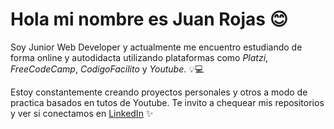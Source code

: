 # Hola mi nombre es Juan Rojas 😊
Soy Junior Web Developer y actualmente me encuentro estudiando de forma online y autodidacta  utilizando plataformas como *Platzi*, *FreeCodeCamp*, *CodigoFacilito* y *Youtube*. 💡💻

Estoy constantemente creando proyectos personales y otros a modo de practica basados en tutos de Youtube. Te invito a chequear mis repositorios y ver si conectamos en [LinkedIn](https://www.linkedin.com/in/criptamas) ✨
